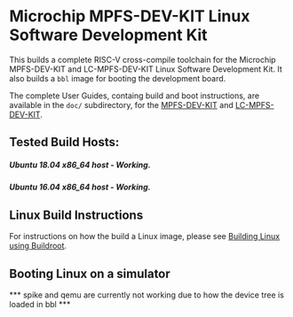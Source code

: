 # Microchip MPFS-DEV-KIT Linux Software Development Kit

This builds a complete RISC-V cross-compile toolchain for the Microchip 
MPFS-DEV-KIT and LC-MPFS-DEV-KIT Linux Software Development Kit. It also builds a `bbl` image for 
booting the development board.

The complete User Guides, containg build and boot instructions, are available in the `doc/` subdirectory, for the [MPFS-DEV-KIT](doc/MPFS-DEV-KIT_user_guide.md) and [LC-MPFS-DEV-KIT](doc/LC-MPFS-DEV-KIT_user_guide.md).

## Tested Build Hosts:

##### Ubuntu 18.04 x86_64 host - Working.

##### Ubuntu 16.04 x86_64 host - Working.

## Linux Build Instructions

For instructions on how the build a Linux image, please see [Building Linux using Buildroot](doc/Building_Linux_using_Buildroot.md).

## Booting Linux on a simulator

*** spike and qemu are currently not working due to how the device tree is loaded in bbl ***
